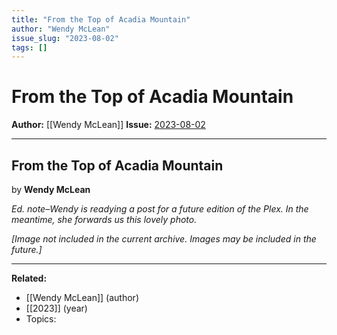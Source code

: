 ```yaml
---
title: "From the Top of Acadia Mountain"
author: "Wendy McLean"
issue_slug: "2023-08-02"
tags: []
---
```


# From the Top of Acadia Mountain

**Author:** [[Wendy McLean]]
**Issue:** [2023-08-02](https://plex.collectivesensecommons.org/2023-08-02/)

---

## From the Top of Acadia Mountain
by **Wendy McLean**

*Ed. note–Wendy is readying a post for a future edition of the Plex. In the meantime, she forwards us this lovely photo.*

*[Image not included in the current archive. Images may be included in the future.]*

---

**Related:**
- [[Wendy McLean]] (author)
- [[2023]] (year)
- Topics: 

